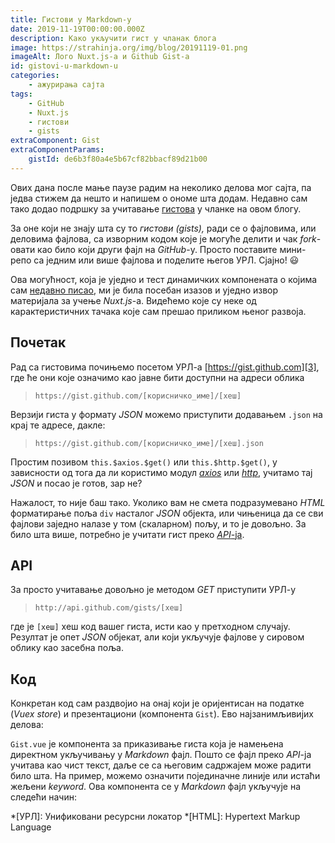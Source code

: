 ```yaml
---
title: Гистови у Markdown-у
date: 2019-11-19T00:00:00.000Z
description: Како укључити гист у чланак блога
image: https://strahinja.org/img/blog/20191119-01.png
imageAlt: Лого Nuxt.js-а и Github Gist-а
id: gistovi-u-markdown-u
categories:
    - ажурирања сајта
tags:
    - GitHub
    - Nuxt.js
    - гистови
    - gists
extraComponent: Gist
extraComponentParams:
    gistId: de6b3f80a4e5b67cf82bbacf89d21b00
---
```


Ових дана после мање паузе радим на неколико делова мог сајта, па једва стижем
да нешто и напишем о ономе шта додам. Недавно сам тако додао подршку за
учитавање [гистова][1] у чланке на овом блогу.

За оне који не знају шта су то _гистови (gists),_ ради се о фајловима, или
деловима фајлова, са изворним кодом које је могуће делити и чак _fork_-овати као
било који други фајл на _GitHub_-у. Просто поставите мини-репо са једним или
више фајлова и поделите његов УРЛ. Сјајно! :smiley:

Ова могућност, која је уједно и тест динамичких компонената о којима сам
[недавно писао][2], ми је била посебан изазов и уједно извор материјала за учење
_Nuxt.js_-а. Видећемо које су неке од карактеристичних тачака које сам прешао
приликом њеног развоја.

## Почетак

Рад са гистовима почињемо посетом УРЛ-а [https://gist.github.com][3], где ће они
које означимо као јавне бити доступни на адреси облика

>`https://gist.github.com/[корисничко_име]/[хеш]`

Верзији гиста у формату _JSON_ можемо приступити додавањем `.json` на крај те
адресе, дакле:

> `https://gist.github.com/[корисничко_име]/[хеш].json`

Простим позивом `this.$axios.$get()` или `this.$http.$get()`, у зависности од
тога да ли користимо модул [_axios_][4] или [_http_][5], учитамо тај _JSON_ и
посао је готов, зар не?

Нажалост, то није баш тако. Уколико вам не смета подразумевано _HTML_
форматирање поља `div` насталог _JSON_ објекта, или чињеница да се сви фајлови
заједно налазе у том (скаларном) пољу, и то је довољно. За било шта више,
потребно је учитати гист преко [_API_-ја][6].

## API

За просто учитавање довољно је методом _GET_ приступити УРЛ-у

> `http://api.github.com/gists/[хеш]`

где је `[хеш]` хеш код вашег гиста, исти као у претходном случају. Резултат је
опет _JSON_ објекат, али који укључује фајлове у сировом облику као засебна
поља.

## Код

Конкретан код сам раздвојио на онај који је оријентисан на податке (_Vuex
store_) и презентациони (компонента `Gist`). Ево најзанимљивијих делова:

<!--
   -<component :is="extraComponentLoader"
   -    :filename="'Gist.vue'"
   -    :gist="gist"></component>
   -->

`Gist.vue` је компонента за приказивање гиста која је намењена директном
укључивању у _Markdown_ фајл. Пошто се фајл преко _API_-ја учитава као чист
текст, даље се са његовим садржајем може радити било шта. На пример, можемо
означити појединачне линије или истаћи жељени _keyword_. Ова компонента се у
_Markdown_ фајл укључује на следећи начин:

<!--
   -<component :is="extraComponentLoader"
   -    :filename="'extra-component.md'"
   -    :gist="gist"></component>
   -->

[1]: https://help.github.com/en/github/writing-on-github/creating-gists
[2]: https://strahinja.org/blog/20191026
[3]: https://gist.github.com
[4]: https://axios.nuxtjs.org
[5]: https://http.nuxtjs.org
[6]: https://developer.github.com/v3/gists

*[УРЛ]: Унификовани ресурсни локатор
*[HTML]: Hypertext Markup Language

